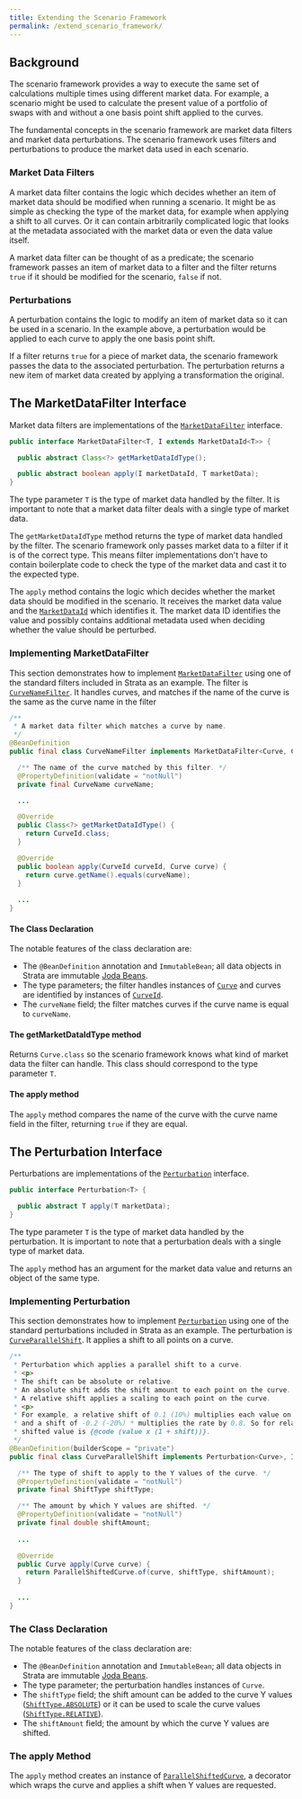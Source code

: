 ```yaml
---
title: Extending the Scenario Framework
permalink: /extend_scenario_framework/
---
```


## Background

The scenario framework provides a way to execute the same set of calculations multiple times using different market data.
For example, a scenario might be used to calculate the present value of a portfolio of swaps with and without a one
basis point shift applied to the curves.

The fundamental concepts in the scenario framework are market data filters and market data perturbations.
The scenario framework uses filters and perturbations to produce the market data used in each scenario.

### Market Data Filters

A market data filter contains the logic which decides whether an item of market data should be modified when
running a scenario. It might be as simple as checking the type of the market data, for example when applying a
shift to all curves. Or it can contain arbitrarily complicated logic that looks at the metadata associated with the
market data or even the data value itself.

A market data filter can be thought of as a predicate; the scenario framework passes an item of market data to a
filter and the filter returns `true` if it should be modified for the scenario, `false` if not.

### Perturbations

A perturbation contains the logic to modify an item of market data so it can be used in a scenario.
In the example above, a perturbation would be applied to each curve to apply the one basis point shift.

If a filter returns `true` for a piece of market data, the scenario framework passes the data to the associated perturbation.
The perturbation returns a new item of market data created by applying a transformation the original.

## The MarketDataFilter Interface

Market data filters are implementations of the
[`MarketDataFilter`]({{site.baseurl}}/apidocs/com/opengamma/strata/engine/marketdata/scenarios/MarketDataFilter.html) interface. 

```java
public interface MarketDataFilter<T, I extends MarketDataId<T>> {

  public abstract Class<?> getMarketDataIdType();

  public abstract boolean apply(I marketDataId, T marketData);
}
```

The type parameter `T` is the type of market data handled by the filter.
It is important to note that a market data filter deals with a single type of market data.

The `getMarketDataIdType` method returns the type of market data handled by the filter.
The scenario framework only passes market data to a filter if it is of the correct type.
This means filter implementations don't have to contain boilerplate code to check the type of the market data
and cast it to the expected type.

The `apply` method contains the logic which decides whether the market data should be modified in the scenario.
It receives the market data value and the [`MarketDataId`]({{site.baseurl}}/apidocs/com/opengamma/strata/basics/market/MarketDataId.html)
which identifies it. The market data ID identifies the value and possibly contains additional metadata
used when deciding whether the value should be perturbed.

### Implementing MarketDataFilter

This section demonstrates how to implement
[`MarketDataFilter`]({{site.baseurl}}/apidocs/com/opengamma/strata/engine/marketdata/scenarios/MarketDataFilter.html)
using one of the standard filters included in Strata as an example.
The filter is [`CurveNameFilter`]({{site.baseurl}}/apidocs/com/opengamma/strata/function/marketdata/scenarios/curves/CurveNameFilter.html).
It handles curves, and matches if the name of the curve is the same as the curve name in the filter

```java
/**
 * A market data filter which matches a curve by name.
 */
@BeanDefinition
public final class CurveNameFilter implements MarketDataFilter<Curve, CurveId>, ImmutableBean {

  /** The name of the curve matched by this filter. */
  @PropertyDefinition(validate = "notNull")
  private final CurveName curveName;

  ...

  @Override
  public Class<?> getMarketDataIdType() {
    return CurveId.class;
  }

  @Override
  public boolean apply(CurveId curveId, Curve curve) {
    return curve.getName().equals(curveName);
  }
 
  ...
}
```

#### The Class Declaration

The notable features of the class declaration are:
 
* The `@BeanDefinition` annotation and `ImmutableBean`; all data objects in Strata are
immutable [Joda Beans]({{site.baseurl}}/core_technologies/). 
* The type parameters; the filter handles instances of [`Curve`]({{site.baseurl}}/apidocs/com/opengamma/strata/market/curve/Curve.html)
and curves are identified by instances of [`CurveId`]({{site.baseurl}}/apidocs/com/opengamma/strata/market/id/CurveId.html).
* The `curveName` field; the filter matches curves if the curve name is equal to `curveName`.

#### The getMarketDataIdType method

Returns `Curve.class` so the scenario framework knows what kind of market data the filter can handle.
This class should correspond to the type parameter `T`.

#### The apply method

The `apply` method compares the name of the curve with the curve name field in the filter, returning `true` if they are equal.

## The Perturbation Interface

Perturbations are implementations of the
[`Perturbation`]({{site.baseurl}}/apidocs/com/opengamma/strata/engine/marketdata/scenarios/Perturbation.html) interface.

```java
public interface Perturbation<T> {

  public abstract T apply(T marketData);
}
```

The type parameter `T` is the type of market data handled by the perturbation.
It is important to note that a perturbation deals with a single type of market data.

The `apply` method has an argument for the market data value and returns an object of the same type.

### Implementing Perturbation

This section demonstrates how to implement
[`Perturbation`]({{site.baseurl}}/apidocs/com/opengamma/strata/engine/marketdata/scenarios/Perturbation.html) using
one of the standard perturbations included in Strata as an example.
The perturbation is [`CurveParallelShift`]({{site.baseurl}}/apidocs/com/opengamma/strata/function/marketdata/scenarios/curves/CurveParallelShift.html).
It applies a shift to all points on a curve.

```java
/**
 * Perturbation which applies a parallel shift to a curve.
 * <p>
 * The shift can be absolute or relative.
 * An absolute shift adds the shift amount to each point on the curve.
 * A relative shift applies a scaling to each point on the curve.
 * <p>
 * For example, a relative shift of 0.1 (10%) multiplies each value on the curve by 1.1, 
 * and a shift of -0.2 (-20%) * multiplies the rate by 0.8. So for relative shifts the 
 * shifted value is {@code (value x (1 + shift))}.
 */
@BeanDefinition(builderScope = "private")
public final class CurveParallelShift implements Perturbation<Curve>, ImmutableBean {

  /** The type of shift to apply to the Y values of the curve. */
  @PropertyDefinition(validate = "notNull")
  private final ShiftType shiftType;

  /** The amount by which Y values are shifted. */
  @PropertyDefinition(validate = "notNull")
  private final double shiftAmount;
  
  ...

  @Override
  public Curve apply(Curve curve) {
    return ParallelShiftedCurve.of(curve, shiftType, shiftAmount);
  }
  
  ...
}
```

### The Class Declaration

The notable features of the class declaration are:
 
* The `@BeanDefinition` annotation and `ImmutableBean`; all data objects in Strata are immutable
[Joda Beans]({{site.baseurl}}/core_technologies/). 
* The type parameter; the perturbation handles instances of `Curve`.
* The `shiftType` field; the shift amount can be added to the curve Y values
([`ShiftType.ABSOLUTE`]({{site.baseurl}}/apidocs/com/opengamma/strata/market/curve/ShiftType.html#ABSOLUTE)) or it
can be used to scale the curve values ([`ShiftType.RELATIVE`]({{site.baseurl}}/apidocs/com/opengamma/strata/market/curve/ShiftType.html#RELATIVE)).
* The `shiftAmount` field; the amount by which the curve Y values are shifted.

### The apply Method

The `apply` method creates an instance of
[`ParallelShiftedCurve`]({{site.baseurl}}/apidocs/com/opengamma/strata/market/curve/ParallelShiftedCurve.html),
a decorator which wraps the curve and applies a shift when Y values are requested.
